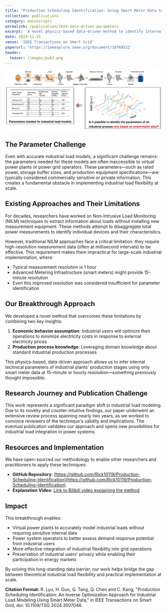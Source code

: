 ```yaml
---
title: "Production Scheduling Identification: Using Smart Meter Data to Infer Industrial Load Parameters"
collection: publications
category: manuscripts
permalink: /publication/2024-data-driven-parameters
excerpt: 'A novel physics-based data-driven method to identify internal parameters of industrial loads using only smart meter data'
date: 2024-11-25
venue: 'IEEE Transactions on Smart Grid'
paperurl: 'https://ieeexplore.ieee.org/document/10769532'
header:
  teaser: /images/pub2.png
---
```


![Data-driven parameter identification](/images/pub2.png)

## The Parameter Challenge

Even with accurate industrial load models, a significant challenge remains: the parameters needed for these models are often inaccessible to virtual power plants or power grid operators. These parameters—such as rated power, storage buffer sizes, and production equipment specifications—are typically considered commercially sensitive or private information. This creates a fundamental obstacle in implementing industrial load flexibility at scale.

## Existing Approaches and Their Limitations

For decades, researchers have worked on Non-Intrusive Load Monitoring (NILM) techniques to extract information about loads without installing new measurement equipment. These methods attempt to disaggregate total power measurements to identify individual devices and their characteristics.

However, traditional NILM approaches face a critical limitation: they require high-resolution measurement data (often at millisecond intervals) to be effective. This requirement makes them impractical for large-scale industrial implementation, where:

- Typical measurement resolution is 1 hour
- Advanced Metering Infrastructure (smart meters) might provide 15-minute resolution
- Even this improved resolution was considered insufficient for parameter identification

## Our Breakthrough Approach

We developed a novel method that overcomes these limitations by combining two key insights:

1. **Economic behavior assumption**: Industrial users will optimize their operations to minimize electricity costs in response to external electricity prices
2. **Production process knowledge**: Leveraging domain knowledge about standard industrial production processes

This physics-based, data-driven approach allows us to infer internal technical parameters of industrial plants' production stages using only smart meter data at 15-minute or hourly resolution—something previously thought impossible.

## Research Journey and Publication Challenge

This work represents a significant paradigm shift in industrial load modeling. Due to its novelty and counter-intuitive findings, our paper underwent an extensive review process spanning nearly two years, as we worked to convince reviewers of the technique's validity and implications. The eventual publication validates our approach and opens new possibilities for industrial load integration in power systems.

## Resources and Implementation

We have open-sourced our methodology to enable other researchers and practitioners to apply these techniques:

- **GitHub Repository**: [https://github.com/Rick10119/Production-Scheduling-Identification](https://github.com/Rick10119/Production-Scheduling-Identification)
- **Explanation Video**: [Link to Bilibili video explaining the method](https://www.bilibili.com/video/BV1bXQDYcE8Y)

## Impact

This breakthrough enables:

- Virtual power plants to accurately model industrial loads without requiring sensitive internal data
- Power system operators to better assess demand response potential from industrial users
- More effective integration of industrial flexibility into grid operations
- Preservation of industrial users' privacy while enabling their participation in energy markets

By solving this long-standing data barrier, our work helps bridge the gap between theoretical industrial load flexibility and practical implementation at scale.

**Citation Format:**
R. Lyu, H. Guo, Q. Tang, Q. Chen and C. Kang, "Production Scheduling Identification: An Inverse Optimization Approach for Industrial Load Modeling Using Smart Meter Data," in IEEE Transactions on Smart Grid, doi: 10.1109/TSG.2024.3507046.


